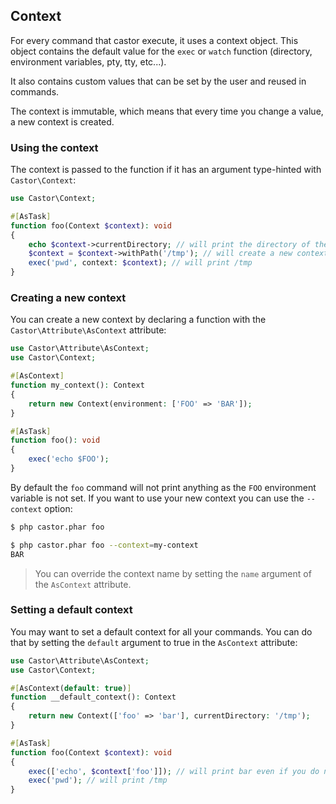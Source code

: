 ## Context

For every command that castor execute, it uses a context object. This object
contains the default value for the `exec` or `watch` function (directory,
environment variables, pty, tty, etc...).

It also contains custom values that can be set by the user and reused in
commands.

The context is immutable, which means that every time you change a value, a new
context is created.

### Using the context

The context is passed to the function if it has an argument type-hinted
with `Castor\Context`:

```php
use Castor\Context;

#[AsTask]
function foo(Context $context): void
{
    echo $context->currentDirectory; // will print the directory of the .castor.php file
    $context = $context->withPath('/tmp'); // will create a new context with the current directory set to /tmp
    exec('pwd', context: $context); // will print /tmp
}
```

### Creating a new context

You can create a new context by declaring a function with
the `Castor\Attribute\AsContext` attribute:

```php
use Castor\Attribute\AsContext;
use Castor\Context;

#[AsContext]
function my_context(): Context
{
    return new Context(environment: ['FOO' => 'BAR']);
}

#[AsTask]
function foo(): void
{
    exec('echo $FOO'); 
}
```

By default the `foo` command will not print anything as the `FOO` environment
variable is not set. If you want to use your new context you can use
the `--context` option:

```bash
$ php castor.phar foo

$ php castor.phar foo --context=my-context
BAR
```

> You can override the context name by setting the `name` argument of
> the `AsContext` attribute.

### Setting a default context

You may want to set a default context for all your commands. You can do that by
setting the `default` argument to true in the `AsContext` attribute:

```php
use Castor\Attribute\AsContext;
use Castor\Context;

#[AsContext(default: true)]
function __default_context(): Context
{
    return new Context(['foo' => 'bar'], currentDirectory: '/tmp');
}

#[AsTask]
function foo(Context $context): void
{
    exec(['echo', $context['foo']]); // will print bar even if you do not use the --context option
    exec('pwd'); // will print /tmp
}
```
